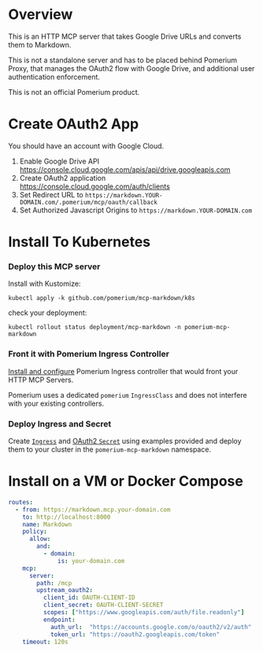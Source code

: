 # Overview

This is an HTTP MCP server that takes Google Drive URLs and converts them to Markdown.

This is not a standalone server and has to be placed behind Pomerium Proxy, that manages the OAuth2 flow with Google Drive, and additional user authentication enforcement.

This is not an official Pomerium product.

# Create OAuth2 App

You should have an account with Google Cloud.

1. Enable Google Drive API https://console.cloud.google.com/apis/api/drive.googleapis.com
2. Create OAuth2 application https://console.cloud.google.com/auth/clients
3. Set Redirect URL to `https://markdown.YOUR-DOMAIN.com/.pomerium/mcp/oauth/callback`
4. Set Authorized Javascript Origins to `https://markdown.YOUR-DOMAIN.com`

# Install To Kubernetes

### Deploy this MCP server

Install with Kustomize:
```shell
kubectl apply -k github.com/pomerium/mcp-markdown/k8s
```

check your deployment:
```shell
kubectl rollout status deployment/mcp-markdown -n pomerium-mcp-markdown
```

### Front it with Pomerium Ingress Controller

[Install and configure](https://main.docs.pomerium.com/docs/deploy/k8s/install) Pomerium Ingress controller that would front your HTTP MCP Servers.

Pomerium uses a dedicated `pomerium` `IngressClass` and does not interfere with your existing controllers.

### Deploy Ingress and Secret

Create [`Ingress`](./k8s/ingress-example.yaml) and [OAuth2 `Secret`](./k8s/secret-example.yaml) using examples provided and deploy them to your cluster in the `pomerium-mcp-markdown` namespace.

# Install on a VM or Docker Compose

```yaml
routes:
  - from: https://markdown.mcp.your-domain.com
    to: http://localhost:8000
    name: Markdown
    policy:
      allow:
        and:
          - domain:
              is: your-domain.com
    mcp:
      server:
        path: /mcp
        upstream_oauth2:
          client_id: OAUTH-CLIENT-ID
          client_secret: OAUTH-CLIENT-SECRET
          scopes: ["https://www.googleapis.com/auth/file.readonly"]
          endpoint:
            auth_url:  "https://accounts.google.com/o/oauth2/v2/auth"
            token_url: "https://oauth2.googleapis.com/token"
    timeout: 120s
```
